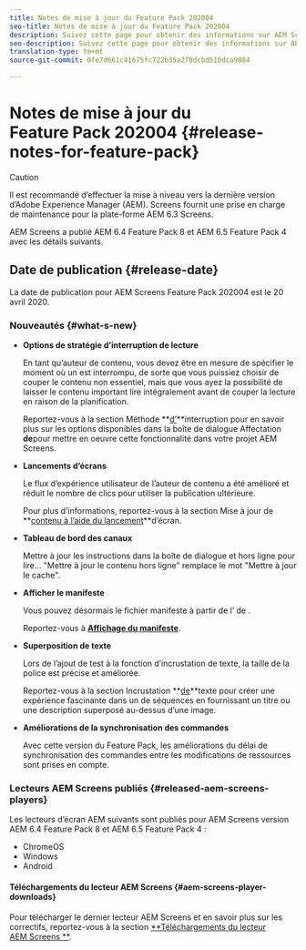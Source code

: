 ```yaml
---
title: Notes de mise à jour du Feature Pack 202004
seo-title: Notes de mise à jour du Feature Pack 202004
description: Suivez cette page pour obtenir des informations sur AEM Screens Feature Pack 202004, publié le 20 avril 2020.
seo-description: Suivez cette page pour obtenir des informations sur AEM Screens Feature Pack 202004, publié le 20 avril 2020.
translation-type: tm+mt
source-git-commit: 0fe7d661c41675fc722b35a278dcbd510dca9084

---
```



# Notes de mise à jour du Feature Pack 202004 {#release-notes-for-feature-pack}

>[!CAUTION]
>
>Il est recommandé d’effectuer la mise à niveau vers la dernière version d’Adobe Experience Manager (AEM). Screens fournit une prise en charge de maintenance pour la plate-forme AEM 6.3 Screens.

AEM Screens a publié AEM 6.4 Feature Pack 8 et AEM 6.5 Feature Pack 4 avec les détails suivants.

## Date de publication {#release-date}

La date de publication pour AEM Screens Feature Pack 202004 est le 20 avril 2020.

### Nouveautés {#what-s-new}

* **Options de stratégie d’interruption de lecture**

   En tant qu’auteur de contenu, vous devez être en mesure de spécifier le moment où un est interrompu, de sorte que vous puissiez choisir de couper le contenu non essentiel, mais que vous ayez la possibilité de laisser le contenu important lire intégralement avant de couper la lecture en raison de la planification.

   Reportez-vous à la section Méthode **[d’](/help/user-guide/channel-assignment.md#interruption-method-channel)**interruption pour en savoir plus sur les options disponibles dans la boîte de dialogue Affectation **de**pour mettre en oeuvre cette fonctionnalité dans votre projet AEM Screens.

* **Lancements d’écrans**

   Le flux d’expérience utilisateur de l’auteur de contenu a été amélioré et réduit le nombre de clics pour utiliser la publication ultérieure.

   Pour plus d’informations, reportez-vous à la section Mise à jour de **[contenu à l’aide du lancement](launches.md)**d’écran.

* **Tableau de bord des canaux**

   Mettre à jour les instructions dans la boîte de dialogue  et hors ligne pour lire... &quot;Mettre à jour le contenu hors ligne&quot; remplace le mot &quot;Mettre à jour le cache&quot;.


* **Afficher le manifeste**

   Vous pouvez désormais  le fichier manifeste à partir de l’ de .

   Reportez-vous à **[Affichage du manifeste](/help/user-guide/managing-channels.md#view-manifest)**.

* **Superposition de texte**

   Lors de l’ajout de test à la fonction d’incrustation de texte, la taille de la police est précise et améliorée.

   Reportez-vous à la section Incrustation **[de](text-overlay.md)**texte pour créer une expérience fascinante dans un de séquences en fournissant un titre ou une description superposé au-dessus d’une image.

* **Améliorations de la synchronisation des commandes**

   Avec cette version du Feature Pack, les améliorations du délai de synchronisation des commandes entre les modifications de ressources sont prises en compte.

### Lecteurs AEM Screens publiés {#released-aem-screens-players}

Les lecteurs d’écran AEM suivants sont publiés pour AEM Screens version AEM 6.4 Feature Pack 8 et AEM 6.5 Feature Pack 4 :

* ChromeOS
* Windows
* Android

#### Téléchargements du lecteur AEM Screens {#aem-screens-player-downloads}

Pour télécharger le dernier lecteur AEM Screens et en savoir plus sur les correctifs, reportez-vous à la section [**Téléchargements du lecteur AEM Screens **](https://download.macromedia.com/screens/).
